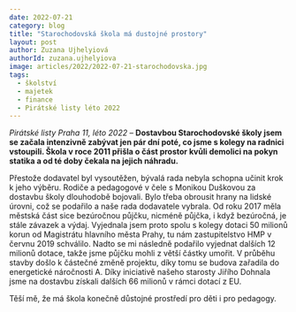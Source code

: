 ```yaml
---
date: 2022-07-21
category: blog
title: "Starochodovská škola má dustojné prostory"
layout: post
author: Zuzana Ujhelyiová
authorId: zuzana.ujhelyiova
image: articles/2022/2022-07-21-starochodovska.jpg
tags: 
  - školství
  - majetek
  - finance
  - Pirátské listy léto 2022
---
```


*Pirátské listy Praha 11, léto 2022* – **Dostavbou Starochodovské školy jsem se začala intenzivně zabývat jen pár dní poté, co jsme s kolegy na radnici vstoupili. Škola v roce 2011 přišla o část prostor kvůli demolici na pokyn statika a od té doby čekala na jejich náhradu.**

Přestože dodavatel byl vysoutěžen, bývalá rada nebyla schopna učinit krok k jeho výběru. Rodiče a pedagogové v čele s Monikou Duškovou za dostavbu školy dlouhodobě bojovali. Bylo třeba obrousit hrany na lidské úrovni, což se podařilo a naše rada dodavatele vybrala. Od roku 2017 měla městská část sice bezúročnou půjčku, nicméně půjčka, i když bezúročná, je stále závazek a výdaj. Vyjednala jsem proto spolu s kolegy dotaci 50 milionů korun od Magistrátu hlavního města Prahy, tu nám zastupitelstvo HMP v červnu 2019 schválilo. Nadto se mi následně podařilo vyjednat dalších 12 milionů dotace, takže jsme půjčku mohli z větší částky umořit. V průběhu stavby došlo k částečné změně projektu, díky tomu se budova zařadila do energetické náročnosti A. Díky iniciativě našeho starosty Jiřího Dohnala jsme na dostavbu získali dalších 66 milionů v rámci dotací z EU.

Těší mě, že má škola konečně důstojné prostředí pro děti i pro pedagogy.
